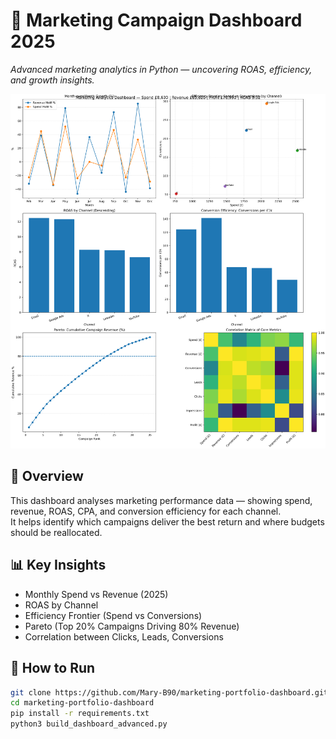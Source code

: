 # 🧠 Marketing Campaign Dashboard 2025
*Advanced marketing analytics in Python — uncovering ROAS, efficiency, and growth insights.*

![Dashboard Overview](advanced/images/analytics_dashboard.png)

## 📘 Overview
This dashboard analyses marketing performance data — showing spend, revenue, ROAS, CPA, and conversion efficiency for each channel.  
It helps identify which campaigns deliver the best return and where budgets should be reallocated.

## 📊 Key Insights
- Monthly Spend vs Revenue (2025)
- ROAS by Channel
- Efficiency Frontier (Spend vs Conversions)
- Pareto (Top 20% Campaigns Driving 80% Revenue)
- Correlation between Clicks, Leads, Conversions

## 🚀 How to Run

```bash
git clone https://github.com/Mary-B90/marketing-portfolio-dashboard.git
cd marketing-portfolio-dashboard
pip install -r requirements.txt
python3 build_dashboard_advanced.py
